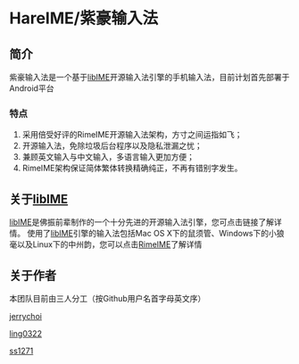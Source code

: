 HareIME/紫豪输入法
=======
## 简介
紫豪输入法是一个基于[libIME]开源输入法引擎的手机输入法，目前计划首先部署于Android平台
### 特点
1. 采用倍受好评的RimeIME开源输入法架构，方寸之间运指如飞；
2. 开源输入法，免除垃圾后台程序以及隐私泄漏之忧；
3. 兼顾英文输入与中文输入，多语言输入更加方便；
4. RimeIME架构保证简体繁体转换精确纯正，不再有错别字发生。

## 关于[libIME]
[libIME]是佛振前辈制作的一个十分先进的开源输入法引擎，您可点击链接了解详情。
使用了[libIME]引擎的输入法包括Mac OS X下的鼠须管、Windows下的小狼毫以及Linux下的中州韵，您可以点击[RimeIME]了解详情

## 关于作者
本团队目前由三人分工（按Github用户名首字母英文序）

[jerrychoi]

[ling0322]

[ss1271]


[RimeIME]:http://code.google.com/p/rimeime/
[libIME]: https://github.com/lotem/librime
[jerrychoi]:https://github.com/jerrychoi
[ling0322]:https://github.com/ling0322
[ss1271]:https://github.com/ss1271